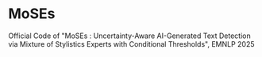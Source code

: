 # MoSEs
Official Code of "MoSEs : Uncertainty-Aware AI-Generated Text Detection via Mixture of Stylistics Experts with Conditional Thresholds", EMNLP 2025
